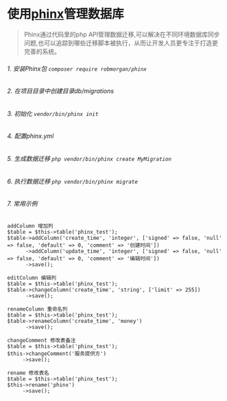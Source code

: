 # 使用[phinx](https://book.cakephp.org/4/en/phinx/migrations.html)管理数据库

> Phinx通过代码里的php API管理数据迁移,可以解决在不同环境数据库同步问题,也可以追踪到哪些迁移脚本被执行，从而让开发人员更专注于打造更完善的系统。

###### 1. 安装Phinx包   ```composer require robmorgan/phinx```

###### 2. 在项目目录中创建目录db/migrations 

###### 3. 初始化   ```vendor/bin/phinx init```

###### 4. 配置phinx.yml

###### 5. 生成数据迁移   ```php vendor/bin/phinx create MyMigration```

###### 6. 执行数据迁移   ```php vendor/bin/phinx migrate```

###### 7. 常用示例
```
addColumn 增加列
$table = $this->table('phinx_test');
$table->addColumn('create_time', 'integer', ['signed' => false, 'null' => false, 'default' => 0, 'comment' => '创建时间'])
      ->addColumn('update_time', 'integer', ['signed' => false, 'null' => false, 'default' => 0, 'comment' => '编辑时间'])
      ->save();
```

```
editColumn 编辑列
$table = $this->table('phinx_test');
$table->changeColumn('create_time', 'string', ['limit' => 255])
      ->save();
```

```
renameColumn 重命名列
$table = $this->table('phinx_test');
$table->renameColumn('create_time', 'money')
      ->save();
```

```
changeComment 修改表备注
$table = $this->table('phinx_test');
$this->changeComment('服务提供方')
     ->save();
```

```
rename 修改表名
$table = $this->table('phinx_test');
$this->rename('phinx')
     ->save();
```
